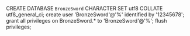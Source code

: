 CREATE DATABASE `BronzeSword` CHARACTER SET utf8 COLLATE utf8_general_ci;
create user 'BronzeSword'@'%' identified by '12345678';
grant all privileges on BronzeSword.* to 'BronzeSword'@'%';
flush privileges;
